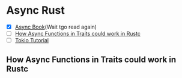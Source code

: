 # Async Rust

- [x] [Async Book](https://rust-lang.github.io/async-book/01_getting_started/01_chapter.html)(Wait tgo read again)
- [ ] [How Async Functions in Traits could work in Rustc](https://blog.theincredibleholk.org/blog/2022/04/18/how-async-functions-in-traits-could-work-in-rustc/)
- [ ] [Tokio Tutorial](https://tokio.rs/tokio/tutorial)

## How Async Functions in Traits could work in Rustc



